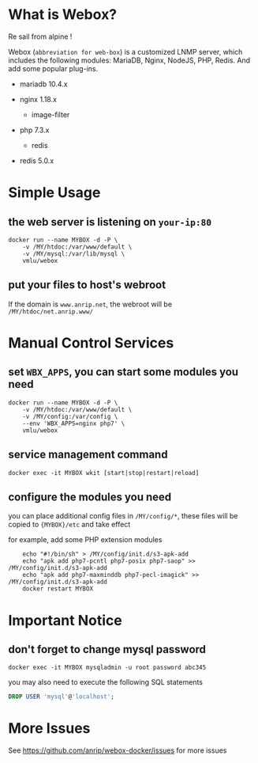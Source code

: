 # What is Webox?

Re sail from alpine !

Webox (`abbreviation for web-box`) is a customized LNMP server, which includes the following modules: MariaDB, Nginx, NodeJS, PHP, Redis. And add some popular plug-ins.

- mariadb 10.4.x

- nginx 1.18.x

  - image-filter

- php 7.3.x

  - redis

- redis 5.0.x

# Simple Usage

## the web server is listening on `your-ip:80`

```shell
docker run --name MYBOX -d -P \
    -v /MY/htdoc:/var/www/default \
    -v /MY/mysql:/var/lib/mysql \
    vmlu/webox
```

## put your files to host's webroot

If the domain is `www.anrip.net`, the webroot will be `/MY/htdoc/net.anrip.www/`

# Manual Control Services

## set `WBX_APPS`, you can start some modules you need

```shell
docker run --name MYBOX -d -P \
    -v /MY/htdoc:/var/www/default \
    -v /MY/config:/var/config \
    --env 'WBX_APPS=nginx php7' \
    vmlu/webox
```

## service management command

```shell
docker exec -it MYBOX wkit [start|stop|restart|reload]
```

## configure the modules you need

you can place additional config files in `/MY/config/*`, these files will be copied to `{MYBOX}/etc` and take effect

for example, add some PHP extension modules

```shell
    echo "#!/bin/sh" > /MY/config/init.d/s3-apk-add
    echo "apk add php7-pcntl php7-posix php7-saop" >> /MY/config/init.d/s3-apk-add
    echo "apk add php7-maxminddb php7-pecl-imagick" >> /MY/config/init.d/s3-apk-add
    docker restart MYBOX
```

# Important Notice

## don't forget to change mysql password

```shell
docker exec -it MYBOX mysqladmin -u root password abc345
```

you may also need to execute the following SQL statements

```sql
DROP USER 'mysql'@'localhost';
```

# More Issues

See https://github.com/anrip/webox-docker/issues for more issues
